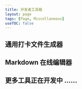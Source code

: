 ```yaml
---
title: 开发者工具箱
layout: page
tags: [Page, Miscellaneous]
useTOC: false
---
```

<div class="horizontal-flex-box">
    <div class="flex-page-card" onclick="window.location.href='{{ site.baseurl }}/2021/06/11/yaml-generator.html'">
        <h2>通用打卡文件生成器</h2>
    </div>
    <div class="flex-page-card" onclick="window.location.href='{{ site.baseurl }}/2021/07/30/online-editor.html'">
        <h2>Markdown 在线编辑器</h2>
    </div>
    <div class="flex-page-card">
        <h2> 更多工具正在开发中 ……</h2>
        <div style="background: url('../../../../assets/more.svg') no-repeat center bottom; height: 7rem; background-size: contain;"></div>
    </div>
</div>